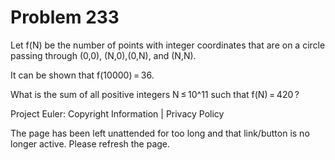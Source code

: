 #   Problem 233

   Let f(N) be the number of points with integer coordinates that are on a
   circle passing through (0,0), (N,0),(0,N), and (N,N).

   It can be shown that f(10000) = 36.

   What is the sum of all positive integers N ≤ 10^11 such that f(N) = 420 ?

   Project Euler: Copyright Information | Privacy Policy

   The page has been left unattended for too long and that link/button is no
   longer active. Please refresh the page.
